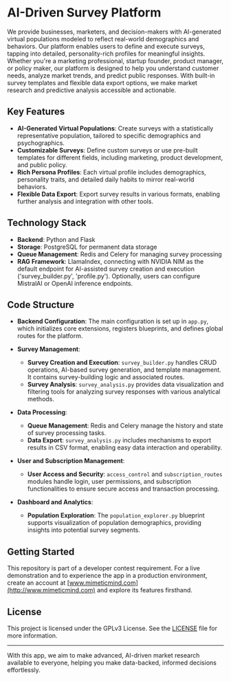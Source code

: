 # AI-Driven Survey Platform

We provide businesses, marketers, and decision-makers with AI-generated virtual populations modeled to reflect real-world demographics and behaviors. Our platform enables users to define and execute surveys, tapping into detailed, personality-rich profiles for meaningful insights. Whether you're a marketing professional, startup founder, product manager, or policy maker, our platform is designed to help you understand customer needs, analyze market trends, and predict public responses. With built-in survey templates and flexible data export options, we make market research and predictive analysis accessible and actionable.

## Key Features

- **AI-Generated Virtual Populations**: Create surveys with a statistically representative population, tailored to specific demographics and psychographics.
- **Customizable Surveys**: Define custom surveys or use pre-built templates for different fields, including marketing, product development, and public policy.
- **Rich Persona Profiles**: Each virtual profile includes demographics, personality traits, and detailed daily habits to mirror real-world behaviors.
- **Flexible Data Export**: Export survey results in various formats, enabling further analysis and integration with other tools.

## Technology Stack

- **Backend**: Python and Flask
- **Storage**: PostgreSQL for permanent data storage
- **Queue Management**: Redis and Celery for managing survey processing
- **RAG Framework**: LlamaIndex, connecting with NVIDIA NIM as the default endpoint for AI-assisted survey creation and execution ('survey_builder.py', 'profile.py'). Optionally, users can configure MistralAI or OpenAI inference endpoints.

## Code Structure

- **Backend Configuration**: The main configuration is set up in `app.py`, which initializes core extensions, registers blueprints, and defines global routes for the platform.
  
- **Survey Management**:
  - **Survey Creation and Execution**: `survey_builder.py` handles CRUD operations, AI-based survey generation, and template management. It contains survey-building logic and associated routes.
  - **Survey Analysis**: `survey_analysis.py` provides data visualization and filtering tools for analyzing survey responses with various analytical methods.

- **Data Processing**:
  - **Queue Management**: Redis and Celery manage the history and state of survey processing tasks.
  - **Data Export**: `survey_analysis.py` includes mechanisms to export results in CSV format, enabling easy data interaction and operability.

- **User and Subscription Management**:
  - **User Access and Security**: `access_control` and `subscription_routes` modules handle login, user permissions, and subscription functionalities to ensure secure access and transaction processing.

- **Dashboard and Analytics**:
  - **Population Exploration**: The `population_explorer.py` blueprint supports visualization of population demographics, providing insights into potential survey segments.

## Getting Started

This repository is part of a developer contest requirement. For a live demonstration and to experience the app in a production environment, create an account at [www.mimeticmind.com](http://www.mimeticmind.com) and explore its features firsthand.

## License

This project is licensed under the GPLv3 License. See the [LICENSE](./LICENSE) file for more information.

---

With this app, we aim to make advanced, AI-driven market research available to everyone, helping you make data-backed, informed decisions effortlessly.
